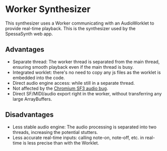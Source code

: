 # Worker Synthesizer

This synthesizer uses a Worker communicating with an AudioWorklet to provide real-time playback.
This is the synthesizer used by the SpessaSynth web app.

## Advantages

- Separate thread: The worker thread is separated from the main thread, ensuring smooth playback even if the main thread is busy.
- Integrated worklet: there's no need to copy any js files as the worklet is embedded into the code.
- Direct audio engine access: while still in a separate thread.
- Not affected by the [Chromium SF3 audio bug](https://github.com/spessasus/spessasynth_lib/issues/8).
- Direct SF/MIDI/audio export right in the worker, without transferring any large ArrayBuffers.

## Disadvantages

- Less stable audio engine: The audio processing is separated into two threads, increasing the potential stutters.
- Less accurate real-time inputs: calling note-on, note-off, etc. in real-time is less precise than with the Worklet.